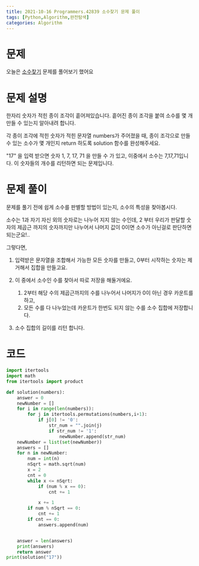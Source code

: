 ```yaml
---
title: 2021-10-16 Programmers.42839 소수찾기 문제 풀이 
tags: [Python,Algorithm,완전탐색]
categories: Algorithm
---
```

# 문제 
오늘은 [소수찾기](https://programmers.co.kr/learn/courses/30/lessons/42839) 문제를 풀어보기 했어요 


# 문제 설명
한자리 숫자가 적힌 종이 조각이 흩어져있습니다. 흩어진 종이 조각을 붙여 소수를 몇 개 만들 수 있는지 알아내려 합니다.

각 종이 조각에 적힌 숫자가 적힌 문자열 numbers가 주어졌을 때, 종이 조각으로 만들 수 있는 소수가 몇 개인지 return 하도록 solution 함수를 완성해주세요.

"17" 을 입력 받으면 숫자 1, 7, 17, 71 을 만들 수 가 있고, 이중에서 소수는 7,17,71입니다. 
이 숫자들의 개수를 리턴하면 되는 문제입니다.

# 문제 풀이

문제를 풀기 전에 쉽게 소수를 판별할 방법이 있는지, 소수의 특성을 찾아봅시다. 

소수는 1과 자기 자신 외의 숫자로는 나누어 지지 않는 수인데, 2 부터 우리가 판달할 숫자의 제곱근 까지의 숫자까지만 나누어서 나머지 값이 0이면 소수가 아닌걸로 판단하면 되는군요!.. 

그렇다면, 
1. 입력받은 문자열을 조합해서 가능한 모든 숫자를 만들고, 0부터 시작하는 숫자는 제거해서 집합을 만들고요. 

2. 이 중에서 소수인 수를 찾아서 따로 저장을 해둘거에요. 
    1. 2부터 해당 수의 제곱근까지의 수를 나누어서 나머지가 0이 아닌 경우 카운트를 하고,
    2. 모든 수를 다 나누었는데 카운트가 한번도 되지 않는 수를 소수 집합에 저장합니다.
3. 소수 집합의 길이를 리턴 합니다.  

# 코드 
```python
import itertools
import math
from itertools import product

def solution(numbers):
    answer = 0
    newNumber = []
    for i in range(len(numbers)):
        for j in itertools.permutations(numbers,i+1):
            if j[0] != '0':
                str_num = "".join(j)
                if str_num != '1':
                    newNumber.append(str_num)
    newNumber = list(set(newNumber))
    answers = []
    for n in newNumber:
        num = int(n)
        nSqrt = math.sqrt(num)
        x = 2
        cnt = 0
        while x <= nSqrt:
            if (num % x == 0):
                cnt += 1

            x += 1
        if num % nSqrt == 0:
            cnt += 1
        if cnt == 0:
            answers.append(num)


    answer = len(answers)
    print(answers)
    return answer
print(solution("17"))


```